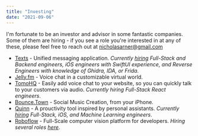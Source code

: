 ```yaml
---
title: "Investing"
date: "2021-09-06"
---
```


I'm fortunate to be an investor and advisor in some fantastic companies. Some of them are hiring - if you see a role you're interested in at any of these, please feel free to reach out at nicholasarner@gmail.com

* [Texts](http://texts.com)  - Unified messaging application. *Currently [hiring](https://texts.com/jobs) Full-Stack and Backend engineers, iOS engineers with SwiftUI experience, and Reverse Engineers with knowledge of Ghidra, IDA, or Frida.*
* [Jelly.fm](https://www.jelly.fm) - Voice chat in a customizable virtual world.
* [TomoHQ](https://www.tomohq.com) - Easily add voice chat to your website, so you can quickly talk to your customers via audio. *Currently hiring Full-Stack React engineers*.
* [Bounce.Town](https://www.bounce.town) - Social Music Creation, from your iPhone.
* [Quinn](https://www.usequinn.com) - A prouctivity tool inspired by personal assistants. *Currently [hiring](https://apply.workable.com/usequinn/) Full-Stack, iOS, and Machine Learning engineers*.
* [Roboflow](https://roboflow.com) - Full-Scale computer vision platform for developers. *Hiring several roles [here](https://roboflow.com/careers)*.

